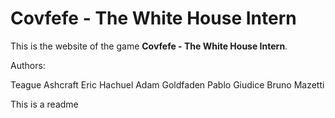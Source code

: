 # Covfefe - The White House Intern

This is the website of the game **Covfefe - The White House Intern**. 

Authors: 

Teague Ashcraft
Eric Hachuel
Adam Goldfaden
Pablo Giudice 
Bruno Mazetti


This is a readme
